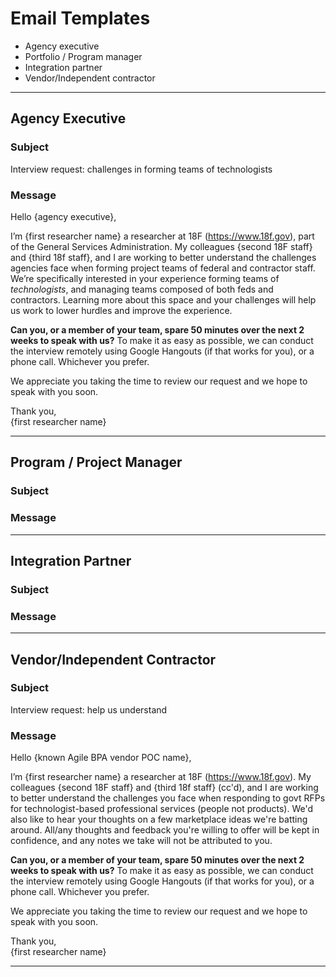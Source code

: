 # Email Templates
* Agency executive
* Portfolio / Program manager
* Integration partner
* Vendor/Independent contractor

---
## Agency Executive

### Subject

Interview request: challenges in forming teams of technologists

### Message

Hello {agency executive},

I’m {first researcher name} a researcher at 18F (https://www.18f.gov), part of the General Services Administration. My colleagues {second 18F staff} and {third 18f staff}, and I are working to better understand the challenges agencies face when forming project teams of federal and contractor staff. We’re specifically interested in your experience forming teams of _technologists_, and managing teams composed of both feds and contractors. Learning more about this space and your challenges will help us work to lower hurdles and improve the experience. 

**Can you, or a member of your team, spare 50 minutes over the next 2 weeks to speak with us?** To make it as easy as possible, we can conduct the interview remotely using Google Hangouts (if that works for you), or a phone call. Whichever you prefer.

We appreciate you taking the time to review our request and we hope to speak with you soon. 

Thank you,  
{first researcher name}

---

## Program / Project Manager

### Subject

### Message

--- 

## Integration Partner

### Subject

### Message

--- 
## Vendor/Independent Contractor

### Subject

Interview request: help us understand 

### Message
Hello {known Agile BPA vendor POC name},

I’m {first researcher name} a researcher at 18F (https://www.18f.gov). My colleagues {second 18F staff} and {third 18f staff} (cc'd), and I are working to better understand the challenges you face when responding to govt RFPs for technologist-based professional services (people not products). We'd also like to hear your thoughts on a few marketplace ideas we're batting around. All/any thoughts and feedback you're willing to offer will be kept in confidence, and any notes we take will not be attributed to you.  

**Can you, or a member of your team, spare 50 minutes over the next 2 weeks to speak with us?** To make it as easy as possible, we can conduct the interview remotely using Google Hangouts (if that works for you), or a phone call. Whichever you prefer.

We appreciate you taking the time to review our request and we hope to speak with you soon. 

Thank you,  
{first researcher name}

--- 


